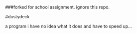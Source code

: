 ###forked for school assignment. ignore this repo.

#dustydeck

a program i have no idea what it does and have to speed up...
